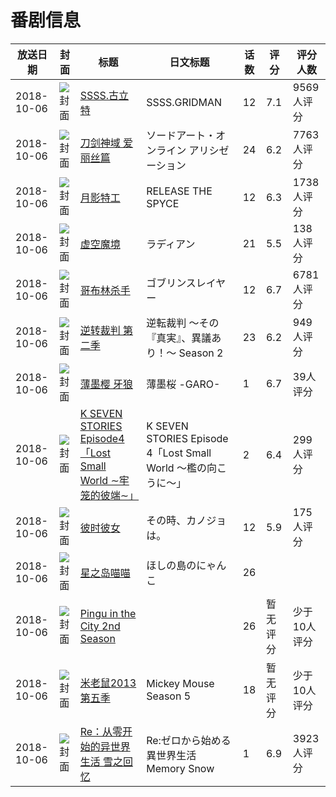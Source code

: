 # 番剧信息

|放送日期|封面|标题|日文标题|话数|评分|评分人数|
|---|---|---|---|---|---|---|
|2018-10-06|![封面](https://lain.bgm.tv/pic/cover/c/d1/78/218712_c2Db6.jpg)|[SSSS.古立特](https://bangumi.tv/subject/218712)|SSSS.GRIDMAN|12|7.1|9569人评分|
|2018-10-06|![封面](https://lain.bgm.tv/pic/cover/c/4a/5d/225604_97yaR.jpg)|[刀剑神域 爱丽丝篇](https://bangumi.tv/subject/225604)|ソードアート・オンライン アリシゼーション|24|6.2|7763人评分|
|2018-10-06|![封面](https://lain.bgm.tv/pic/cover/c/7d/9a/236510_wa77s.jpg)|[月影特工](https://bangumi.tv/subject/236510)|RELEASE THE SPYCE|12|6.3|1738人评分|
|2018-10-06|![封面](https://lain.bgm.tv/pic/cover/c/ba/48/236597_o033R.jpg)|[虚空魔境](https://bangumi.tv/subject/236597)|ラディアン|21|5.5|138人评分|
|2018-10-06|![封面](https://lain.bgm.tv/pic/cover/c/c7/2a/238006_OJZy1.jpg)|[哥布林杀手](https://bangumi.tv/subject/238006)|ゴブリンスレイヤー|12|6.7|6781人评分|
|2018-10-06|![封面](https://lain.bgm.tv/pic/cover/c/f8/65/240499_bzZmH.jpg)|[逆转裁判 第二季](https://bangumi.tv/subject/240499)|逆転裁判 ～その『真実』、異議あり！～ Season 2|23|6.2|949人评分|
|2018-10-06|![封面](https://lain.bgm.tv/pic/cover/c/e6/47/241154_J4xKw.jpg)|[薄墨樱 牙狼](https://bangumi.tv/subject/241154)|薄墨桜 -GARO-|1|6.7|39人评分|
|2018-10-06|![封面](https://lain.bgm.tv/pic/cover/c/37/5f/251987_IlI03.jpg)|[K SEVEN STORIES Episode4「Lost Small World ∼牢笼的彼端∼」](https://bangumi.tv/subject/251987)|K SEVEN STORIES Episode 4「Lost Small World ～檻の向こうに～」|2|6.4|299人评分|
|2018-10-06|![封面](https://lain.bgm.tv/pic/cover/c/e4/2c/259054_rKrrj.jpg)|[彼时彼女](https://bangumi.tv/subject/259054)|その時、カノジョは。|12|5.9|175人评分|
|2018-10-06|![封面](https://lain.bgm.tv/pic/cover/c/66/c3/262384_2e16B.jpg)|[星之岛喵喵](https://bangumi.tv/subject/262384)|ほしの島のにゃんこ|26|||
|2018-10-06|![封面](https://lain.bgm.tv/pic/cover/c/f2/a7/283655_8nnQz.jpg)|[Pingu in the City 2nd Season](https://bangumi.tv/subject/283655)||26|暂无评分|少于10人评分|
|2018-10-06|![封面](https://lain.bgm.tv/pic/cover/c/43/f2/324300_CT080.jpg)|[米老鼠2013 第五季](https://bangumi.tv/subject/324300)|Mickey Mouse Season 5|18|暂无评分|少于10人评分|
|2018-10-06|![封面](https://lain.bgm.tv/pic/cover/c/12/61/225462_j7I3O.jpg)|[Re：从零开始的异世界生活 雪之回忆](https://bangumi.tv/subject/225462)|Re:ゼロから始める異世界生活 Memory Snow|1|6.9|3923人评分|
